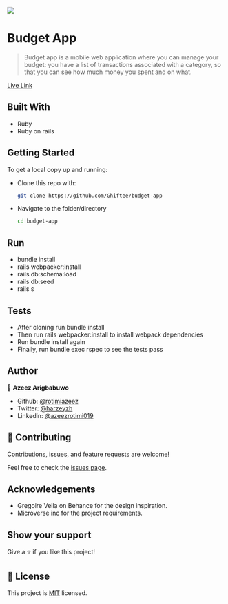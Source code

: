 ![](https://camo.githubusercontent.com/8a4ae3fb98faf74ddf78a6677ceaa6e8872f7f340f569b7c5e1aa9bcc4061d95/68747470733a2f2f696d672e736869656c64732e696f2f62616467652f4d6963726f76657273652d626c756576696f6c6574)

# Budget App

> Budget app is a mobile web application where you can manage your budget: you have a list of transactions associated with a category, so that you can see how much money you spent and on what.

[Live Link](https://snapscan-budget.herokuapp.com/) 

## Built With
- Ruby
- Ruby on rails

## Getting Started

To get a local copy up and running:

* Clone this repo with:

    ```bash
    git clone https://github.com/Ghiftee/budget-app
    ```

* Navigate to the folder/directory

    ```bash
    cd budget-app
    ```

## Run
- bundle install
- rails webpacker:install
- rails db:schema:load
- rails db:seed
- rails s

## Tests
- After cloning run bundle install
- Then run rails webpacker:install to install webpack dependencies
- Run bundle install again
- Finally, run bundle exec rspec to see the tests pass

## Author

👤 **Azeez Arigbabuwo**

- Github: [@rotimiazeez](https://github.com/rotimiazeez)
- Twitter: [@harzeyzh](https://twitter.com/Harzeyzh)
- Linkedin: [@azeezrotimi019](https://www.linkedin.com/in/azeezrotimi019/)


## 🤝 Contributing

Contributions, issues, and feature requests are welcome!

Feel free to check the [issues page](../../issues/).

## Acknowledgements
- Gregoire Vella on Behance for the design inspiration.
- Microverse inc for the project requirements.


## Show your support

Give a ⭐️ if you like this project!

## 📝 License

This project is [MIT](./MIT.md) licensed.